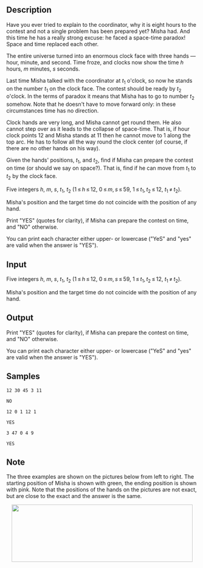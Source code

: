 ## Description

<div><p>Have you ever tried to explain to the coordinator, why it is eight hours to the contest and not a single problem has been prepared yet? Misha had. And this time he has a <span class="tex-font-style-it">really</span> strong excuse: he faced a space-time paradox! Space and time replaced each other.</p><p>The entire universe turned into an enormous clock face with three hands&nbsp;— hour, minute, and second. Time froze, and clocks now show the time <span class="tex-span"><i>h</i></span> hours, <span class="tex-span"><i>m</i></span> minutes, <span class="tex-span"><i>s</i></span> seconds.</p><p>Last time Misha talked with the coordinator at <span class="tex-span"><i>t</i><sub class="lower-index">1</sub></span> o'clock, so now he stands on the number <span class="tex-span"><i>t</i><sub class="lower-index">1</sub></span> on the clock face. The contest should be ready by <span class="tex-span"><i>t</i><sub class="lower-index">2</sub></span> o'clock. In the terms of paradox it means that Misha has to go to number <span class="tex-span"><i>t</i><sub class="lower-index">2</sub></span> somehow. Note that he doesn't have to move forward only: in these circumstances time has no direction.</p><p>Clock hands are very long, and Misha cannot get round them. He also cannot step over as it leads to the collapse of space-time. That is, if hour clock points 12 and Misha stands at 11 then he cannot move to 1 along the top arc. He has to follow all the way round the clock center (of course, if there are no other hands on his way).</p><p>Given the hands' positions, <span class="tex-span"><i>t</i><sub class="lower-index">1</sub></span>, and <span class="tex-span"><i>t</i><sub class="lower-index">2</sub></span>, find if Misha can prepare the contest on time (or should we say <span class="tex-font-style-it">on space</span>?). That is, find if he can move from <span class="tex-span"><i>t</i><sub class="lower-index">1</sub></span> to <span class="tex-span"><i>t</i><sub class="lower-index">2</sub></span> by the clock face.</p></div><div class="input-specification"><p>Five integers <span class="tex-span"><i>h</i></span>, <span class="tex-span"><i>m</i></span>, <span class="tex-span"><i>s</i></span>, <span class="tex-span"><i>t</i><sub class="lower-index">1</sub></span>, <span class="tex-span"><i>t</i><sub class="lower-index">2</sub></span> (<span class="tex-span">1 ≤ <i>h</i> ≤ 12</span>, <span class="tex-span">0 ≤ <i>m</i>, <i>s</i> ≤ 59</span>, <span class="tex-span">1 ≤ <i>t</i><sub class="lower-index">1</sub>, <i>t</i><sub class="lower-index">2</sub> ≤ 12</span>, <span class="tex-span"><i>t</i><sub class="lower-index">1</sub> ≠ <i>t</i><sub class="lower-index">2</sub></span>).</p><p>Misha's position and the target time do not coincide with the position of any hand.</p></div><div class="output-specification"><p>Print "<span class="tex-font-style-tt">YES</span>" (quotes for clarity), if Misha can prepare the contest on time, and "<span class="tex-font-style-tt">NO</span>" otherwise.</p><p>You can print each character either upper- or lowercase ("<span class="tex-font-style-tt">YeS</span>" and "<span class="tex-font-style-tt">yes</span>" are valid when the answer is "<span class="tex-font-style-tt">YES</span>").</p></div>

## Input

<p>Five integers <span class="tex-span"><i>h</i></span>, <span class="tex-span"><i>m</i></span>, <span class="tex-span"><i>s</i></span>, <span class="tex-span"><i>t</i><sub class="lower-index">1</sub></span>, <span class="tex-span"><i>t</i><sub class="lower-index">2</sub></span> (<span class="tex-span">1 ≤ <i>h</i> ≤ 12</span>, <span class="tex-span">0 ≤ <i>m</i>, <i>s</i> ≤ 59</span>, <span class="tex-span">1 ≤ <i>t</i><sub class="lower-index">1</sub>, <i>t</i><sub class="lower-index">2</sub> ≤ 12</span>, <span class="tex-span"><i>t</i><sub class="lower-index">1</sub> ≠ <i>t</i><sub class="lower-index">2</sub></span>).</p><p>Misha's position and the target time do not coincide with the position of any hand.</p>

## Output

<p>Print "<span class="tex-font-style-tt">YES</span>" (quotes for clarity), if Misha can prepare the contest on time, and "<span class="tex-font-style-tt">NO</span>" otherwise.</p><p>You can print each character either upper- or lowercase ("<span class="tex-font-style-tt">YeS</span>" and "<span class="tex-font-style-tt">yes</span>" are valid when the answer is "<span class="tex-font-style-tt">YES</span>").</p>

## Samples

```input1
12 30 45 3 11

```

```output1
NO

```






```input2
12 0 1 12 1

```

```output2
YES

```






```input3
3 47 0 4 9

```

```output3
YES

```




## Note

<p>The three examples are shown on the pictures below from left to right. The starting position of Misha is shown with green, the ending position is shown with pink. Note that the positions of the hands on the pictures are not exact, but are close to the exact and the answer is the same.</p><center> <img class="tex-graphics" height="151px" src="./28805/file/hiLPWPJY.png" style="max-width: 100.0%;max-height: 100.0%;" width="476px"> </center>
